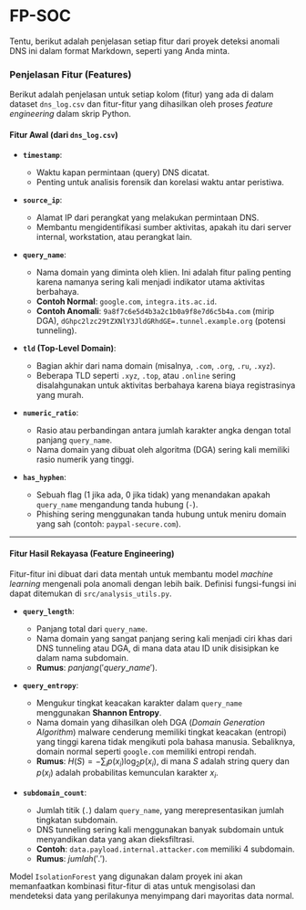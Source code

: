 # FP-SOC

Tentu, berikut adalah penjelasan setiap fitur dari proyek deteksi anomali DNS ini dalam format Markdown, seperti yang Anda minta.

### Penjelasan Fitur (Features)

Berikut adalah penjelasan untuk setiap kolom (fitur) yang ada di dalam dataset `dns_log.csv` dan fitur-fitur yang dihasilkan oleh proses *feature engineering* dalam skrip Python.

#### **Fitur Awal (dari `dns_log.csv`)**

* **`timestamp`**:
    * Waktu kapan permintaan (query) DNS dicatat.
    * Penting untuk analisis forensik dan korelasi waktu antar peristiwa.

* **`source_ip`**:
    * Alamat IP dari perangkat yang melakukan permintaan DNS.
    * Membantu mengidentifikasi sumber aktivitas, apakah itu dari server internal, workstation, atau perangkat lain.

* **`query_name`**:
    * Nama domain yang diminta oleh klien. Ini adalah fitur paling penting karena namanya sering kali menjadi indikator utama aktivitas berbahaya.
    * **Contoh Normal**: `google.com`, `integra.its.ac.id`.
    * **Contoh Anomali**: `9a8f7c6e5d4b3a2c1b0a9f8e7d6c5b4a.com` (mirip DGA), `dGhpc2lzc29tZXNlY3JldGRhdGE=.tunnel.example.org` (potensi tunneling).

* **`tld` (Top-Level Domain)**:
    * Bagian akhir dari nama domain (misalnya, `.com`, `.org`, `.ru`, `.xyz`).
    * Beberapa TLD seperti `.xyz`, `.top`, atau `.online` sering disalahgunakan untuk aktivitas berbahaya karena biaya registrasinya yang murah.

* **`numeric_ratio`**:
    * Rasio atau perbandingan antara jumlah karakter angka dengan total panjang `query_name`.
    * Nama domain yang dibuat oleh algoritma (DGA) sering kali memiliki rasio numerik yang tinggi.

* **`has_hyphen`**:
    * Sebuah flag (1 jika ada, 0 jika tidak) yang menandakan apakah `query_name` mengandung tanda hubung (`-`).
    * Phishing sering menggunakan tanda hubung untuk meniru domain yang sah (contoh: `paypal-secure.com`).

---

#### **Fitur Hasil Rekayasa (Feature Engineering)**

Fitur-fitur ini dibuat dari data mentah untuk membantu model *machine learning* mengenali pola anomali dengan lebih baik. Definisi fungsi-fungsi ini dapat ditemukan di `src/analysis_utils.py`.

* **`query_length`**:
    * Panjang total dari `query_name`.
    * Nama domain yang sangat panjang sering kali menjadi ciri khas dari DNS tunneling atau DGA, di mana data atau ID unik disisipkan ke dalam nama subdomain.
    * **Rumus**: $panjang('query\_name')$.

* **`query_entropy`**:
    * Mengukur tingkat keacakan karakter dalam `query_name` menggunakan **Shannon Entropy**.
    * Nama domain yang dihasilkan oleh DGA (*Domain Generation Algorithm*) malware cenderung memiliki tingkat keacakan (entropi) yang tinggi karena tidak mengikuti pola bahasa manusia. Sebaliknya, domain normal seperti `google.com` memiliki entropi rendah.
    * **Rumus**: $H(S) = -\sum_{i} p(x_i) \log_{2} p(x_i)$, di mana $S$ adalah string query dan $p(x_i)$ adalah probabilitas kemunculan karakter $x_i$.

* **`subdomain_count`**:
    * Jumlah titik (`.`) dalam `query_name`, yang merepresentasikan jumlah tingkatan subdomain.
    * DNS tunneling sering kali menggunakan banyak subdomain untuk menyandikan data yang akan dieksfiltrasi.
    * **Contoh**: `data.payload.internal.attacker.com` memiliki 4 subdomain.
    * **Rumus**: $jumlah(' . ')$.

Model `IsolationForest` yang digunakan dalam proyek ini akan memanfaatkan kombinasi fitur-fitur di atas untuk mengisolasi dan mendeteksi data yang perilakunya menyimpang dari mayoritas data normal.
